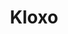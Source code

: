 ---
title: Kloxo
description: "Kloxo is an open source control panel that is similar to proprietary panels such as cPanel and Plesk. The guides in this section will help you install Kloxo and manage services on your Linode."
authors: ["Linode"]
contributors: ["Linode"]
published: 2011-11-03
modified: 2013-10-03
keywords: ["kloxo", "control panel", "cpanel", "plesk"]
license: '[CC BY-ND 4.0](https://creativecommons.org/licenses/by-nd/4.0)'
aliases: ['/websites/cms/kloxo/','/web-applications/control-panels/kloxo/']
---